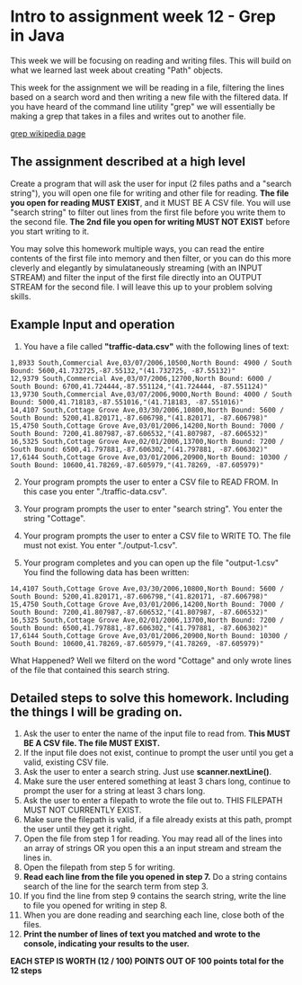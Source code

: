 # Intro to assignment week 12 - Grep in Java

This week we will be focusing on reading and writing files. This will build on what we learned last week about
creating "Path" objects.

This week for the assignment we will be reading in a file, filtering the lines based on a search word and then
writing a new file with the filtered data. If you have heard of the command line utility "grep" we will essentially be
making a grep that takes in a files and writes out to another file.

[grep wikipedia page](https://en.wikipedia.org/wiki/Grep)


## The assignment described at a high level

 Create a program that will ask the user for input (2 files paths and a "search string"), you will open one file for writing and other file for reading. __The file you open for reading MUST EXIST__, and it MUST BE A CSV file. You will use "search string" to filter out lines from the first file before you write them to the second file. __The 2nd file you open for writing MUST NOT EXIST__ before you start writing to it.
 
You may solve this homework multiple ways, you can read the entire contents of the first file into memory and then filter, or you can do this more cleverly and elegantly by simulataneously streaming (with an INPUT STREAM) and filter the input of the first file directly into an OUTPUT STREAM for the second file. I will leave this up to your problem solving skills.



## Example Input and operation

1. You have a file called __"traffic-data.csv"__ with the following lines of text:

```
1,8933 South,Commercial Ave,03/07/2006,10500,North Bound: 4900 / South Bound: 5600,41.732725,-87.55132,"(41.732725, -87.55132)"
12,9379 South,Commercial Ave,03/07/2006,12700,North Bound: 6000 / South Bound: 6700,41.724444,-87.551124,"(41.724444, -87.551124)"
13,9730 South,Commercial Ave,03/07/2006,9000,North Bound: 4000 / South Bound: 5000,41.718183,-87.551016,"(41.718183, -87.551016)"
14,4107 South,Cottage Grove Ave,03/30/2006,10800,North Bound: 5600 / South Bound: 5200,41.820171,-87.606798,"(41.820171, -87.606798)"
15,4750 South,Cottage Grove Ave,03/01/2006,14200,North Bound: 7000 / South Bound: 7200,41.807987,-87.606532,"(41.807987, -87.606532)"
16,5325 South,Cottage Grove Ave,02/01/2006,13700,North Bound: 7200 / South Bound: 6500,41.797881,-87.606302,"(41.797881, -87.606302)"
17,6144 South,Cottage Grove Ave,03/01/2006,20900,North Bound: 10300 / South Bound: 10600,41.78269,-87.605979,"(41.78269, -87.605979)"

```

2. Your program prompts the user to enter a CSV file to READ FROM. In this case you enter "./traffic-data.csv".

3. Your program prompts the user to enter "search string". You enter the string "Cottage".

4. Your program prompts the user to enter a CSV file to WRITE TO. The file must not exist. You enter "./output-1.csv".

5. Your program completes and you can open up the file "output-1.csv" You find the following data has been written:

```
14,4107 South,Cottage Grove Ave,03/30/2006,10800,North Bound: 5600 / South Bound: 5200,41.820171,-87.606798,"(41.820171, -87.606798)"
15,4750 South,Cottage Grove Ave,03/01/2006,14200,North Bound: 7000 / South Bound: 7200,41.807987,-87.606532,"(41.807987, -87.606532)"
16,5325 South,Cottage Grove Ave,02/01/2006,13700,North Bound: 7200 / South Bound: 6500,41.797881,-87.606302,"(41.797881, -87.606302)"
17,6144 South,Cottage Grove Ave,03/01/2006,20900,North Bound: 10300 / South Bound: 10600,41.78269,-87.605979,"(41.78269, -87.605979)"
```

What Happened? Well we filterd on the word "Cottage" and only wrote lines of the file that contained this search string. 



## Detailed steps to solve this homework. Including the things I will be grading on.

 1. Ask the user to enter the name of the input file to read from. __This MUST BE A CSV file. The file MUST EXIST.__
 2. If the input file does not exist, continue to prompt the user until you get a valid, existing CSV file.
 3. Ask the user to enter a search string. Just use __scanner.nextLine()__.
 4. Make sure the user entered something at least 3 chars long,  continue to prompt the user for a string at least 3 chars long.
 5. Ask the user to enter a filepath to wrote the file out to. THIS FILEPATH MUST NOT CURRENTLY EXIST.
 6. Make sure the filepath is valid, if a file already exists at this path, prompt the user until they get it right.
 7. Open the file from step 1 for reading. You may read all of the lines into an array of strings OR you open this a an input stream and stream the lines in.
 8. Open the filepath from step 5 for writing. 
 9. __Read each line from the file you opened in step 7.__ Do a string contains search of the line for the search term from step 3.
 10. If you find the line from step 9 contains the search string, write the line to file you opened for writing in step 8.
 11. When you are done reading and searching each line, close both of the files.
 12. __Print the number of lines of text you matched and wrote to the console, indicating your results to the user.__
 
 __EACH STEP IS WORTH (12 / 100) POINTS OUT OF 100 points total for the 12 steps__
 
 

